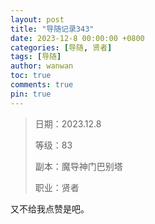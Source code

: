 ```yaml
---
layout: post
title: "导随记录343"
date: 2023-12-8 00:00:00 +0800
categories: [导随, 贤者]
tags: [导随]
author: wanwan
toc: true
comments: true
pin: true
---
```

> 日期：2023.12.8
>
> 等级：83
>
> 副本：魔导神门巴别塔
>
> 职业：贤者

又不给我点赞是吧。